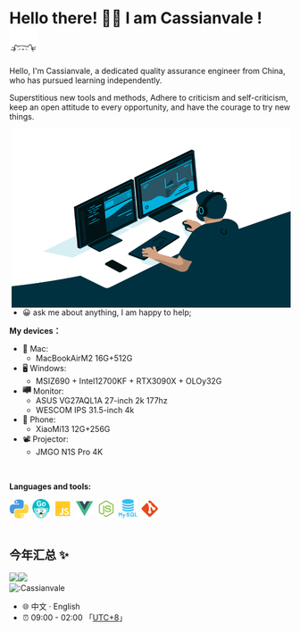 # Hello there! 👋🏻 I am Cassianvale ! <img src="./img/cat.gif" alt="Meaow" width="50" />

Hello, I'm Cassianvale, a dedicated quality assurance engineer from China, who has pursued learning independently.

Superstitious new tools and methods,
Adhere to criticism and self-criticism, keep an open attitude to every opportunity, and have the courage to try new things.

<img align="right" alt="GIF" src="./img/code.gif?raw=true" width="500" height="320" />

- 😀 ask me about anything, I am happy to help;

**My devices：**
- 🍎&nbsp;Mac: 
    - MacBookAirM2 16G+512G
- 🖥️&nbsp;Windows: 
    - MSIZ690 + Intel12700KF + RTX3090X + OLOy32G
- <img width="15" height="15" src="./img/monitor.png" />&nbsp;Monitor: 
    - ASUS VG27AQL1A 27-inch 2k 177hz
    - WESCOM IPS 31.5-inch 4k
- 📱&nbsp;Phone: 
    - XiaoMi13 12G+256G
- 📽️&nbsp;Projector: 
    - JMGO N1S Pro 4K
<br/>

**Languages and tools:**  

<code><img height="35" src="./img/python.png"></code>
<code><img height="35" src="./img/golang.png"></code>
<code><img height="35" src="./img/javascript.png"></code>
<code><img height="35" src="./img/vue.png"></code>
<code><img height="35" src="./img/nodejs.png"></code>
<code><img height="35" src="./img/mysql.png"></code>
<code><img height="35" src="./img/git.png"></code>
<br/>
<br/>

## 今年汇总 ✨

<img align="" height="137px" src="https://github-readme-stats.vercel.app/api?username=Cassianvale&hide_title=true&hide_border=true&show_icons=true&include_all_commits=true&line_height=21&bg_color=0,EC6C6C,FFD479,FFFC79,73FA79&theme=graywhite&locale=cn" /><img align=""   height="137px" src="https://github-readme-stats.vercel.app/api/top-langs/?username=Cassianvale&hide_title=true&hide_border=true&layout=compact&bg_color=0,73FA79,73FDFF,D783FF&theme=graywhite&locale=cn" />
<br/>
<img src="https://count.getloli.com/get/@:Cassianvale?theme=rule34" alt=":Cassianvale" />
<br/>
* 🌐 中文 · English
* ⏰ 09:00 - 02:00 「[UTC+8](https://time.is/UTC+8)」
